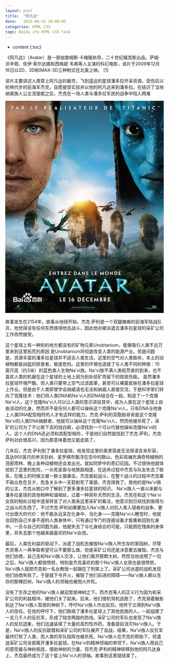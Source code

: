 ```yaml
---
layout: post
title:  "阿凡达"
date:   2015-04-15 19:06:05
categories: HTML CSS
tags: Baidu ife HTML CSS task
---
```


* content
{:toc}

《阿凡达》（Avatar）是一部由詹姆斯·卡梅隆执导，二十世纪福克斯出品，萨姆·沃辛顿、佐伊·索尔达娜和西格妮·韦弗等人主演的科幻电影，该片于2009年12月16日以2D、3D和IMAX-3D三种制式在北美上映。 [1]  

该片主要讲述人类穿上阿凡达的躯壳，飞到遥远的星球潘多拉开采资源。受伤后以轮椅代步的前海军杰克，自愿接受实验并以他的阿凡达来到潘多拉。在结识了当地纳美族人公主涅提妮之后，杰克在一场人类与潘多拉军民的战争中陷入两难

![image](https://github.com/double-digit/double-digit.github.io/raw/master/13.jpg)


故事发生在2154年，故事从地球开始，杰克·萨利是一个双腿瘫痪的前海军陆战队员，他觉得没有任何东西值得他去战斗，因此他对被派遣去潘多拉星球的采矿公司工作欣然接受。

这个星球上有一种别的地方都没有的矿物元素Unobtanium，能够吸引人类不远万里来到这里拓荒的原因
是Unobtanium将彻底改变人类的能源产业。但是问题是，资源丰富的潘多拉星球并不适合人类生活，这里的空气对人类致命，本土的动植物都是凶猛的掠食者，极度危险。这里的环境也造就了与人类不同的种族：10英尺高（约3米）的蓝色类人生物Na'vi族。Na'vi族不满人类拓荒者的到来，也不喜欢人类的机器在这个星球的土地上因为到处挖矿而留下的斑斑伤痕。
虽然潘多拉星球环境严酷，但人类只要带上空气过滤面罩，甚至可以裸露皮肤在潘多拉星球上作业。但是由于人类即使学会纳威语也无法和纳威人直接交流，于是科学家们转向了克隆技术：他们将人类DNA和Na'vi人的DNA结合在一起，制造了一个克隆Na'vi人，这个克隆Na'vi人可以让人类的意识进驻其中，成为人类在这个星球上自由活动的化身。然而并不是任何人都可以操纵这个克隆Na'vi人，只有DNA与他身上人类DNA配型相符的人才有这样的能力。杰克·萨利的双胞胎哥哥是这个克隆Na'vi的人类DNA捐献者，他就可以操纵这个克隆Na'vi人，然而他被杀死了，采矿的公司为了不让砸下去的钱白砸，必须找到一个可以代替他操纵克隆Na'vi的人，这个人的DNA还必须和其配型相符，于是他们自然就找到了杰克·萨利，杰克·萨利对此很高兴，因为那意味着他又能走路了。

几年后，杰克·萨利到了潘多拉星球，他发现这里的美景简直无法用语言来形容，高达900英尺的参天巨树、星罗棋布飘浮在空中的群山、色彩斑斓充满奇特植物的茂密雨林、晚上各种动植物还会发出光。就如同梦中的奇幻花园。不过很快他就体验到了这里的危险，一头死圣兽与他狭路相逢，在逃命过程中杰克与队友失去了联系，在晚上的时候又被一群土狼袭击，杰克奋起战斗，在整个战斗的过程中杰克寡不敌众危在旦夕，危急关头中一支箭射死了毒狼，杰克得救了。救他的是Na'vi族的公主，杰克从她口中了解到了更多潘多拉星球的知识。
Na'vi族人一直以来都与潘多拉星球的其他物种和谐相处，过着一种简朴天然的生活，杰克在和这个Na'vi女孩的相处过程中逐渐转变了对人类来这里采矿的看法，他意识到已经找到值得为之战斗的东西了。不过杰克·萨利如果要加入Na'vi族人对抗人类入侵者的战争，要付出很大的代价：他不能永远呆在化身中，当化身——克隆Na'vi人睡觉时，他就会回到自己半身不遂的人类身体中，只有通过专门的连接设备才能重新回到化身中。一旦与自己的同胞为敌，他就失去了与化身结合的可能，只能困在残疾的身体里，并失去那个他越来越喜欢的Na'vi女孩。

最后，人类在利益的驱动下，派遣了战机去摧毁Na'vi族人所生存的家园树，尽管杰克等人一再争取希望可以不要那么做，但是采矿公司还是决意要去摧毁。杰克与他们协商，自己去和Na'vi族人交涉，让他们离开那颗大树，然而当他说明了一切之后，Na'vi族人都很愤怒，特别是杰克喜欢的那个Na'vi族人女孩也是很愤怒，Na'vi族人就把杰克和一名女教授一起捆在了刑架上了。采矿公司派遣的战机发现他们协商失败了。于是就下令开火，摧毁了他们前进的障碍——Na'vi族人赖以生存的那棵巨树，Na'vi族人的领袖也被炮火炸死。

没有了生存之地的Na'vi族人被迫暂居神树之下。而杰克等人的正义行为因为和采矿公司的利益相冲，被他们关了起来。后来，他们借机驾机逃跑了，杰克骑着魅影到达了Na'vi族人暂居的神树下，呼吁Na'vi族人作出反抗，他终于又得到Na'vi族人的信任。在他的呼吁下，他们联络了潘多拉星球上了其他民族的人，一起组建了一支几千人的反抗军，形成了陆空两路的防线。采矿公司的军队也发现了Na'vi族人的反抗迹象，他们迅速装填了大量的高烈性炸药，准备提前消灭Na'vi族人。于是，Na'vi族人的反抗联盟和采矿公司的军队展开了血战，结果，Na'vi族人反抗军最终打败了人类，而人类的军队指挥也被杀死，Na'vi族人在杰克的帮助下，将遣送采矿公司全部离开潘多拉星球。在Na'vi的精神领袖的带领下，Na'vi族人用自己的感受器与神树相连，借助神树的力量，将杰克·萨利的精神转移到他的阿凡达身上，杰克最终成为了这个星上Na'vi人的领袖。故事到这里就结束了。
